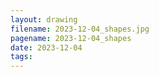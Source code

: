 ```yaml
---
layout: drawing
filename: 2023-12-04_shapes.jpg
pagename: 2023-12-04_shapes
date: 2023-12-04
tags:
---
```

